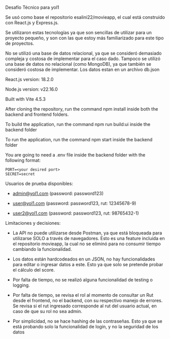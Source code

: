 Desafío Técnico para yol1

Se usó como base el repositorio esalini22/movieapp, el cual está construido con React.js y Express.js.

Se utilizaron estas tecnologías ya que son sencillas de utilizar para un proyecto pequeño, y son con las que estoy más familiarizado para este tipo de proyectos.

No se utilizó una base de datos relacional, ya que se consideró demasiado compleja y costosa de implementar para el caso dado. Tampoco se utilizó una base de datos no relacional (como MongoDB), ya que también se consideró costosa de implementar. Los datos estan en un archivo db.json

React.js version: 18.2.0

Node.js version: v22.16.0

Built with Vite 4.5.3

After cloning the repository, run the command npm install inside both the backend and frontend folders.

To build the application, run the command npm run build:ui inside the backend folder

To run the application, run the command npm start inside the backend folder

You are going to need a .env file inside the backend folder with the following format:

```
PORT=<your desired port>
SECRET=secret
```

Usuarios de prueba disponibles:

- admin@yol1.com (password: password123)

- user@yol1.com (password: password123, rut: 12345678-9)

- user2@yol1.com (password: password123, rut: 98765432-1)

Limitaciones y decisiones: 

- La API no puede utilizarse desde Postman, ya que está bloqueada para utilizarse SOLO a través de navegadores. Esto es una feature incluida en el repositorio movieapp, la cual no se eliminó para no consumir tiempo cambiando la funcionalidad.

- Los datos están hardcodeados en un JSON, no hay funcionalidades para editar o ingresar datos a este. Esto ya que solo se pretende probar el cálculo del score.

- Por falta de tiempo, no se realizó alguna funcionalidad de testing o logging.

- Por falta de tiempo, se revisa el rol al momento de consultar un Rut desde el frontend, no el backend, con su respectivo manejo de errores. Se revisa si el rut ingresado corresponde al rut del usuario actual, en caso de que su rol no sea admin.

- Por simplicidad, no se hace hashing de las contraseñas. Esto ya que se está probando solo la funcionalidad de login, y no la seguridad de los datos